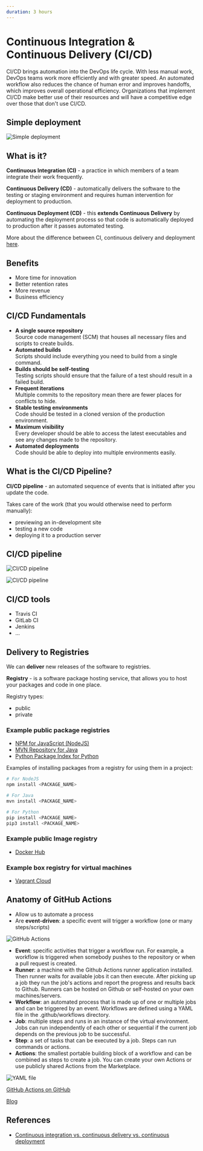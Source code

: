 ```yaml
---
duration: 3 hours
---
```


# Continuous Integration & Continuous Delivery (CI/CD)

CI/CD brings automation into the DevOps life cycle. With less manual work, DevOps teams work more efficiently and with greater speed. An automated workflow also reduces the chance of human error and improves handoffs, which improves overall operational efficiency. Organizations that implement CI/CD make better use of their resources and will have a competitive edge over those that don't use CI/CD.

## Simple deployment

![Simple deployment](image/simple-deployment.jpg)

## What is it?

**Continuous Integration (CI)** - a practice in which members of a team integrate their work frequently.

**Continuous Delivery (CD)** - automatically delivers the software to the testing or staging environment and requires human intervention for deployment to production.

**Continuous Deployment (CD)** - this **extends Continuous Delivery** by automating the deployment process so that code is automatically deployed to production after it passes automated testing.

More about the difference between CI, continuous delivery and deployment [here](https://www.puppet.com/blog/continuous-delivery-vs-deployment).

## Benefits

- More time for innovation
- Better retention rates
- More revenue
- Business efficiency

## CI/CD Fundamentals

- **A single source repository**   
  Source code management (SCM) that houses all necessary files and scripts to create builds.
- **Automated builds**   
  Scripts should include everything you need to build from a single command.
- **Builds should be self-testing**   
  Testing scripts should ensure that the failure of a test should result in a failed build.
- **Frequent iterations**   
  Multiple commits to the repository mean there are fewer places for conflicts to hide.
- **Stable testing environments**   
  Code should be tested in a cloned version of the production environment.
- **Maximum visibility**   
  Every developer should be able to access the latest executables and see any changes made to the repository.
- **Automated deployments**   
  Code should be able to deploy into multiple environments easily.

## What is the CI/CD Pipeline?

**CI/CD pipeline** - an automated sequence of events that is initiated after you update the code.

Takes care of the work (that you would otherwise need to perform manually):

- previewing an in-development site
- testing a new code
- deploying it to a production server

## CI/CD pipeline

![CI/CD pipeline](image/cicd-pipeline-1.jpg)


![CI/CD pipeline](image/cicd-pipeline.jpg)

## CI/CD tools

- Travis CI
- GitLab CI
- Jenkins
- ...

## Delivery to Registries

We can **deliver** new releases of the software to registries.

**Registry** - is a software package hosting service, that allows you to host your packages and code in one place.

Registry types:

- public
- private

### Example public package registries

- [NPM for JavaScript (NodeJS)](https://www.npmjs.com/)
- [MVN Repository for Java](https://mvnrepository.com/)
- [Python Package Index for Python](https://pypi.org/)

Examples of installing packages from a registry for using them in a project:
```bash
# For NodeJS
npm install <PACKAGE_NAME>

# For Java
mvn install <PACKAGE_NAME>

# For Python
pip install <PACKAGE_NAME>
pip3 install <PACKAGE_NAME>
```

### Example public Image registry

- [Docker Hub](https://hub.docker.com/)

### Example box registry for virtual machines

- [Vagrant Cloud](https://app.vagrantup.com/boxes/search)

## Anatomy of GitHub Actions

- Allow us to automate a process
- Are **event-driven**: a specific event will trigger a workflow (one or many steps/scripts)

![GitHub Actions](./image/github_actions.png)

- **Event**: specific activities that trigger a workflow run. For example, a workflow is triggered when somebody pushes to the repository or when a pull request is created.
- **Runner**: a machine with the Github Actions runner application installed. Then runner waits for available jobs it can then execute. After picking up a job they run the job's actions and report the progress and results back to Github. Runners can be hosted on Github or self-hosted on your own machines/servers.
- **Workflow**: an automated process that is made up of one or multiple jobs and can be triggered by an event. Workflows are defined using a YAML file in the .github/workflows directory.
- **Job**: multiple steps and runs in an instance of the virtual environment. Jobs can run independently of each other or sequential if the current job depends on the previous job to be successful.
- **Step**: a set of tasks that can be executed by a job. Steps can run commands or actions.
- **Actions**: the smallest portable building block of a workflow and can be combined as steps to create a job. You can create your own Actions or use publicly shared Actions from the Marketplace.

![YAML file](./image/actions_yaml.png)

[GitHub Actions on GitHub](https://docs.github.com/en/actions/learn-github-actions/introduction-to-github-actions)

[Blog](https://gabrieltanner.org/blog/an-introduction-to-github-actions)

## References

- [Continuous integration vs. continuous delivery vs. continuous deployment](https://www.atlassian.com/continuous-delivery/principles/continuous-integration-vs-delivery-vs-deployment)
